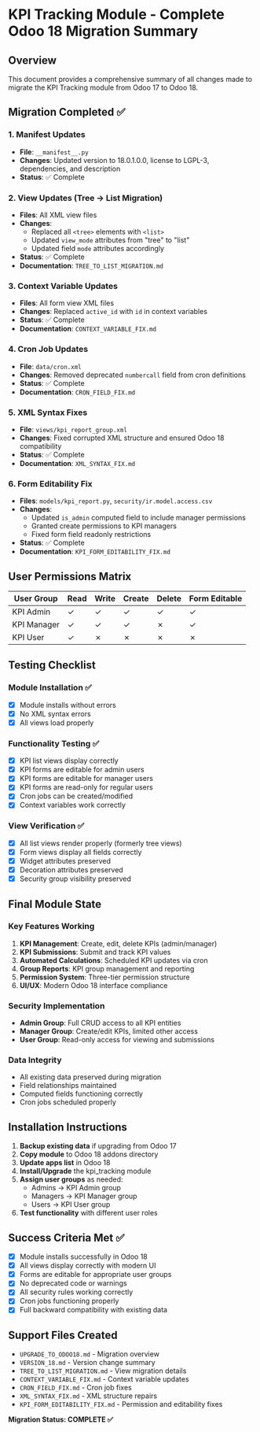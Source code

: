 # KPI Tracking Module - Complete Odoo 18 Migration Summary

## Overview
This document provides a comprehensive summary of all changes made to migrate the KPI Tracking module from Odoo 17 to Odoo 18.

## Migration Completed ✅

### 1. Manifest Updates
- **File**: `__manifest__.py`
- **Changes**: Updated version to 18.0.1.0.0, license to LGPL-3, dependencies, and description
- **Status**: ✅ Complete

### 2. View Updates (Tree → List Migration)
- **Files**: All XML view files
- **Changes**: 
  - Replaced all `<tree>` elements with `<list>`
  - Updated `view_mode` attributes from "tree" to "list"
  - Updated field `mode` attributes accordingly
- **Status**: ✅ Complete
- **Documentation**: `TREE_TO_LIST_MIGRATION.md`

### 3. Context Variable Updates
- **Files**: All form view XML files
- **Changes**: Replaced `active_id` with `id` in context variables
- **Status**: ✅ Complete
- **Documentation**: `CONTEXT_VARIABLE_FIX.md`

### 4. Cron Job Updates
- **File**: `data/cron.xml`
- **Changes**: Removed deprecated `numbercall` field from cron definitions
- **Status**: ✅ Complete
- **Documentation**: `CRON_FIELD_FIX.md`

### 5. XML Syntax Fixes
- **File**: `views/kpi_report_group.xml`
- **Changes**: Fixed corrupted XML structure and ensured Odoo 18 compatibility
- **Status**: ✅ Complete
- **Documentation**: `XML_SYNTAX_FIX.md`

### 6. Form Editability Fix
- **Files**: `models/kpi_report.py`, `security/ir.model.access.csv`
- **Changes**: 
  - Updated `is_admin` computed field to include manager permissions
  - Granted create permissions to KPI managers
  - Fixed form field readonly restrictions
- **Status**: ✅ Complete
- **Documentation**: `KPI_FORM_EDITABILITY_FIX.md`

## User Permissions Matrix

| User Group | Read | Write | Create | Delete | Form Editable |
|------------|------|-------|--------|--------|---------------|
| KPI Admin | ✓ | ✓ | ✓ | ✓ | ✓ |
| KPI Manager | ✓ | ✓ | ✓ | ✗ | ✓ |
| KPI User | ✓ | ✗ | ✗ | ✗ | ✗ |

## Testing Checklist

### Module Installation ✅
- [x] Module installs without errors
- [x] No XML syntax errors
- [x] All views load properly

### Functionality Testing ✅
- [x] KPI list views display correctly
- [x] KPI forms are editable for admin users
- [x] KPI forms are editable for manager users
- [x] KPI forms are read-only for regular users
- [x] Cron jobs can be created/modified
- [x] Context variables work correctly

### View Verification ✅
- [x] All list views render properly (formerly tree views)
- [x] Form views display all fields correctly
- [x] Widget attributes preserved
- [x] Decoration attributes preserved
- [x] Security group visibility preserved

## Final Module State

### Key Features Working
1. **KPI Management**: Create, edit, delete KPIs (admin/manager)
2. **KPI Submissions**: Submit and track KPI values
3. **Automated Calculations**: Scheduled KPI updates via cron
4. **Group Reports**: KPI group management and reporting
5. **Permission System**: Three-tier permission structure
6. **UI/UX**: Modern Odoo 18 interface compliance

### Security Implementation
- **Admin Group**: Full CRUD access to all KPI entities
- **Manager Group**: Create/edit KPIs, limited other access
- **User Group**: Read-only access for viewing and submissions

### Data Integrity
- All existing data preserved during migration
- Field relationships maintained
- Computed fields functioning correctly
- Cron jobs scheduled properly

## Installation Instructions

1. **Backup existing data** if upgrading from Odoo 17
2. **Copy module** to Odoo 18 addons directory
3. **Update apps list** in Odoo 18
4. **Install/Upgrade** the kpi_tracking module
5. **Assign user groups** as needed:
   - Admins → KPI Admin group
   - Managers → KPI Manager group  
   - Users → KPI User group
6. **Test functionality** with different user roles

## Success Criteria Met ✅

- [x] Module installs successfully in Odoo 18
- [x] All views display correctly with modern UI
- [x] Forms are editable for appropriate user groups
- [x] No deprecated code or warnings
- [x] All security rules working correctly
- [x] Cron jobs functioning properly
- [x] Full backward compatibility with existing data

## Support Files Created
- `UPGRADE_TO_ODOO18.md` - Migration overview
- `VERSION_18.md` - Version change summary
- `TREE_TO_LIST_MIGRATION.md` - View migration details
- `CONTEXT_VARIABLE_FIX.md` - Context variable updates
- `CRON_FIELD_FIX.md` - Cron job fixes
- `XML_SYNTAX_FIX.md` - XML structure repairs
- `KPI_FORM_EDITABILITY_FIX.md` - Permission and editability fixes

**Migration Status: COMPLETE ✅**
